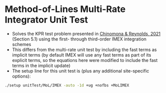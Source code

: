 # Method-of-Lines Multi-Rate Integrator Unit Test

- Solves the KPR test problem presented in [Chinomona & Reynolds, 2021](https://arxiv.org/abs/2007.09776) (Section 5.1) using the first- through third-order IMEX integration schemes
- This differs from the multi-rate unit test by including the fast terms as implicit terms (by default IMEX will use any fast terms as part of its explicit terms, so the equations here were modified to include the fast terms in the implicit update)
- The setup line for this unit test is (plus any additional site-specific options):
```bash
./setup unitTest/MoL/IMEX -auto -1d +ug +nofbs +MoLIMEX
```
